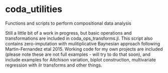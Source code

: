 # coda_utilities
Functions and scripts to perform compositional data analysis

Still a little bit of a work in progress, but basic operations and transformations are included in coda_ops_transforms.jl. This script also contains zero-imputation with mulitiplicative Baynesian approach following Martin-Fernandez etal 2015. Working code for my own projects are included (please note these are not full examples - will try to do that soon), and include examples for Aitchison variation, biplot construction, multivariate regression with ilr transforms and other things.
